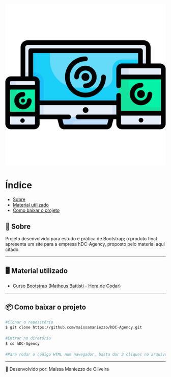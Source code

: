 <h1 align="center">
    <img src="img/hdcagency_logo.svg" >
</h1>

# Índice

- [Sobre](#-Sobre)
- [Material utilizado](#-Material-utilizado)
- [Como baixar o projeto](#-Como-baixar-o-projeto)

## 📄 Sobre 

Projeto desenvolvido para estudo e prática de Bootstrap; o produto final apresenta um site para a empresa hDC-Agency, proposto pelo material aqui citado. 

---

## 🖥️ Material utilizado

- [Curso Bootstrap (Matheus Battisti - Hora de Codar)](https://www.youtube.com/watch?v=SmQMZ36hJJY&list=PLnDvRpP8Bnexu5wvxogy6N49_S5Xk8Cze)

---

## 📦 Como baixar o projeto

```bash
#Clonar o repositório
$ git clone https://github.com/maissamaniezzo/hDC-Agency.git

#Entrar no diretório
$ cd hDC-Agency

#Para rodar o código HTML num navegador, basta dar 2 cliques no arquivo index.html
```
---
📌 Desenvolvido por: Maíssa Maniezzo de Oliveira

